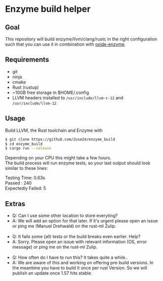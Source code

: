 # Enzyme build helper

## Goal

This repository will build enzyme/llvm/clang/rustc in the right configuration such that you can use it in combination with [oxide-enzyme](https://github.com/rust-ml/oxide-enzyme).

## Requirements

 - git  
 - ninja  
 - cmake  
 - Rust (rustup)    
 - ~10GB free storage in $HOME/.config  
 - LLVM headers installed to `/usr/include/llvm-c-12` and `/usr/include/llvm-12`

## Usage

Build LLVM, the Rust toolchain and Enzyme with

```bash
$ git clone https://github.com/ZuseZ4/enzyme_build  
$ cd enzyme_build  
$ cargo run --release  
```

Depending on your CPU this might take a few hours.  
The build process will run enzyme tests, so your last output should look similar to these lines:

Testing Time: 0.63s  
  Passed           : 240  
  Expectedly Failed:   5  

## Extras
- Q: Can I use some other location to store everyting?
- A: We will add an option for that later. If it's urgent please open an issue or ping me (Manuel Drehwald) on the rust-ml Zulip.  
&nbsp;
- Q: It fails some (all) tests or the build breaks even earlier. Help?
- A: Sorry. Please open an issue with relevant information (OS, error message) or ping me on the rust-ml Zulip.  
&nbsp;
- Q: How often do I have to run this? It takes quite a while..
- A: We are aware of this and working on offering pre-build versions. In the meantime you have to build it once per rust Version. So we will publish an update once 1.57 hits stable.
